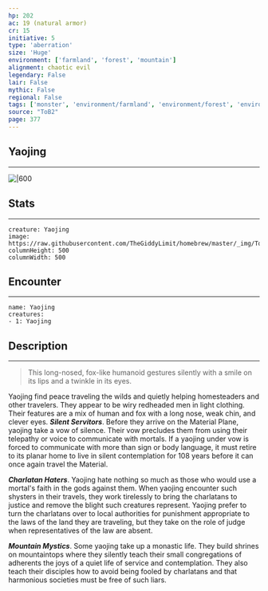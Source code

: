 ```yaml
---
hp: 202
ac: 19 (natural armor)
cr: 15
initiative: 5
type: 'aberration'    
size: 'Huge'
environment: ['farmland', 'forest', 'mountain']
alignment: chaotic evil
legendary: False
lair: False
mythic: False
regional: False
tags: ['monster', 'environment/farmland', 'environment/forest', 'environment/mountain']
source: "ToB2"
page: 377
---
```


## Yaojing
---

![|600](https://raw.githubusercontent.com/TheGiddyLimit/homebrew/master/_img/ToB2/creature/Yaojing.webp)

## Stats
---

```statblock
creature: Yaojing
image: https://raw.githubusercontent.com/TheGiddyLimit/homebrew/master/_img/ToB2/creature/token/Yaojing%20%28Token%29.png
columnHeight: 500
columnWidth: 500
```

## Encounter
---

```encounter-table
name: Yaojing
creatures:
- 1: Yaojing
```

## Description
---
>This long-nosed, fox-like humanoid gestures silently with a smile on its lips and a twinkle in its eyes.

Yaojing find peace traveling the wilds and quietly helping homesteaders and other travelers. They appear to be wiry redheaded men in light clothing. Their features are a mix of human and fox with a long nose, weak chin, and clever eyes.
**_Silent Servitors_**. Before they arrive on the Material Plane, yaojing take a vow of silence. Their vow precludes them from using their telepathy or voice to communicate with mortals. If a yaojing under vow is forced to communicate with more than sign or body language, it must retire to its planar home to live in silent contemplation for 108 years before it can once again travel the Material.

**_Charlatan Haters_**. Yaojing hate nothing so much as those who would use a mortal's faith in the gods against them. When yaojing encounter such shysters in their travels, they work tirelessly to bring the charlatans to justice and remove the blight such creatures represent. Yaojing prefer to turn the charlatans over to local authorities for punishment appropriate to the laws of the land they are traveling, but they take on the role of judge when representatives of the law are absent.

**_Mountain Mystics_**. Some yaojing take up a monastic life. They build shrines on mountaintops where they silently teach their small congregations of adherents the joys of a quiet life of service and contemplation. They also teach their disciples how to avoid being fooled by charlatans and that harmonious societies must be free of such liars.






